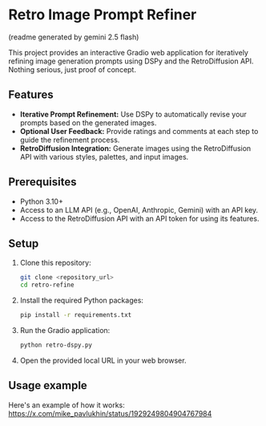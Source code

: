# Retro Image Prompt Refiner
(readme generated by gemini 2.5 flash)

This project provides an interactive Gradio web application for iteratively refining image generation prompts using DSPy and the RetroDiffusion API.
Nothing serious, just proof of concept.

## Features

-   **Iterative Prompt Refinement:** Use DSPy to automatically revise your prompts based on the generated images.
-   **Optional User Feedback:** Provide ratings and comments at each step to guide the refinement process.
-   **RetroDiffusion Integration:** Generate images using the RetroDiffusion API with various styles, palettes, and input images.

## Prerequisites

-   Python 3.10+
-   Access to an LLM API (e.g., OpenAI, Anthropic, Gemini) with an API key.
-   Access to the RetroDiffusion API with an API token for using its features.

## Setup

1.  Clone this repository:

    ```bash
    git clone <repository_url>
    cd retro-refine
    ```

2.  Install the required Python packages:

    ```bash
    pip install -r requirements.txt
    ```

3.  Run the Gradio application:

    ```bash
    python retro-dspy.py
    ```

4.  Open the provided local URL in your web browser.

## Usage example
Here's an example of how it works: https://x.com/mike_pavlukhin/status/1929249804904767984